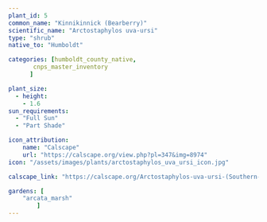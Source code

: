 ```yaml
---
plant_id: 5
common_name: "Kinnikinnick (Bearberry)"
scientific_name: "Arctostaphylos uva-ursi"
type: "shrub"
native_to: "Humboldt"

categories: [humboldt_county_native,
       cnps_master_inventory
      ]

plant_size:
  - height: 
    - 1.6
sun_requirements:
  - "Full Sun"
  - "Part Shade"

icon_attribution: 
    name: "Calscape"
    url: "https://calscape.org/view.php?pl=347&img=8974"
icon: "/assets/images/plants/arctostaphylos_uva_ursi_icon.jpg"

calscape_link: "https://calscape.org/Arctostaphylos-uva-ursi-(Southern-Kinnikinnick)?srchcr=sc5f503bb4523a4"

gardens: [ 
    "arcata_marsh"
        ]
---
```


